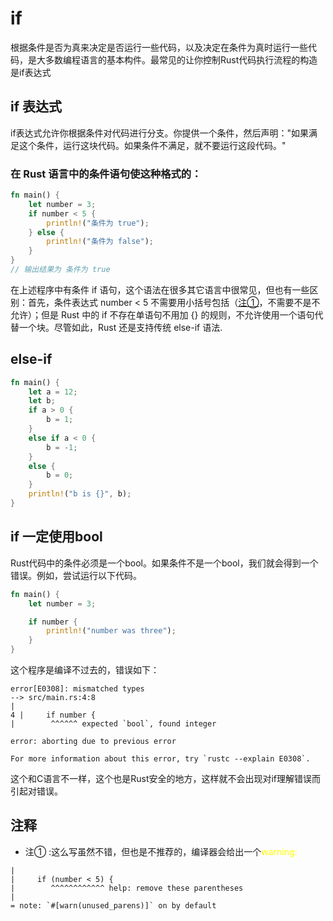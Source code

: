 # if
根据条件是否为真来决定是否运行一些代码，以及决定在条件为真时运行一些代码，是大多数编程语言的基本构件。最常见的让你控制Rust代码执行流程的构造是if表达式

## if 表达式
if表达式允许你根据条件对代码进行分支。你提供一个条件，然后声明："如果满足这个条件，运行这块代码。如果条件不满足，就不要运行这段代码。"

### 在 Rust 语言中的条件语句使这种格式的：
```rust
fn main() {
    let number = 3;
    if number < 5 {
        println!("条件为 true");
    } else {
        println!("条件为 false");
    }
}
// 输出结果为 条件为 true
```
在上述程序中有条件 if 语句，这个语法在很多其它语言中很常见，但也有一些区别：首先，条件表达式 number < 5 不需要用小括号包括（[注①](注①)，不需要不是不允许）；但是 Rust 中的 if 不存在单语句不用加 {} 的规则，不允许使用一个语句代替一个块。尽管如此，Rust 还是支持传统 else-if 语法.

## else-if

```rust
fn main() {
    let a = 12;
    let b;
    if a > 0 {
        b = 1;
    }  
    else if a < 0 {
        b = -1;
    }  
    else {
        b = 0;
    }
    println!("b is {}", b);
}
```

## if 一定使用bool
Rust代码中的条件必须是一个bool。如果条件不是一个bool，我们就会得到一个错误。例如，尝试运行以下代码。
```rust
fn main() {
    let number = 3;

    if number {
        println!("number was three");
    }
}
```
 这个程序是编译不过去的，错误如下：
  ```shell
  error[E0308]: mismatched types
 --> src/main.rs:4:8
  |
4 |     if number {
  |        ^^^^^^ expected `bool`, found integer

error: aborting due to previous error

For more information about this error, try `rustc --explain E0308`.
```
这个和C语言不一样，这个也是Rust安全的地方，这样就不会出现对if理解错误而引起对错误。

## 注释
- <a id="注①">注① </a>:这么写虽然不错，但也是不推荐的，编译器会给出一个<font color="yellow">warning:</font>
```shell
|
|     if (number < 5) {
|        ^^^^^^^^^^^^ help: remove these parentheses
|
= note: `#[warn(unused_parens)]` on by default
```